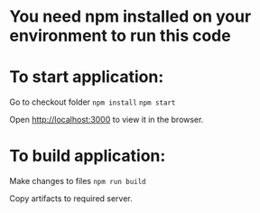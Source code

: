 # You need npm installed on your environment to run this code

# To start application:
Go to checkout folder
`npm install`
`npm start`

Open [http://localhost:3000](http://localhost:3000) to view it in the browser.

# To build application:
Make changes to files
`npm run build`

Copy artifacts to required server.
